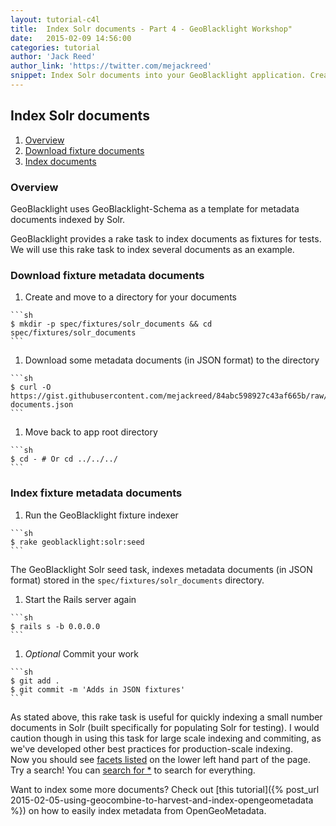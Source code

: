 ```yaml
---
layout: tutorial-c4l
title:  Index Solr documents - Part 4 - GeoBlacklight Workshop"
date:   2015-02-09 14:56:00
categories: tutorial
author: 'Jack Reed'
author_link: 'https://twitter.com/mejackreed'
snippet: Index Solr documents into your GeoBlacklight application. Created as part of a tutorial series given in a GeoBlacklight Workshop'
---
```




## Index Solr documents
  1. [Overview](#overview)
  1. [Download fixture documents](#download-fixture-documents)
  1. [Index documents](#index-documents)

### Overview

GeoBlacklight uses GeoBlacklight-Schema as a template for metadata documents indexed by Solr.

GeoBlacklight provides a rake task to index documents as fixtures for tests. We will use this rake task to index several documents as an example.

### Download fixture metadata documents

  1. Create and move to a directory for your documents

    ```sh
    $ mkdir -p spec/fixtures/solr_documents && cd spec/fixtures/solr_documents
    ```

  1. Download some metadata documents (in JSON format) to the directory

    ```sh
    $ curl -O https://gist.githubusercontent.com/mejackreed/84abc598927c43af665b/raw/geoblacklight-documents.json
    ```

  1. Move back to app root directory

    ```sh
    $ cd - # Or cd ../../../
    ```

### Index fixture metadata documents

  1. Run the GeoBlacklight fixture indexer

    ```sh
    $ rake geoblacklight:solr:seed
    ```
    
The GeoBlacklight Solr seed task, indexes metadata documents (in JSON format) stored in the `spec/fixtures/solr_documents` directory.

  1. Start the Rails server again

    ```sh
    $ rails s -b 0.0.0.0
    ```

  1. *Optional* Commit your work

    ```sh
    $ git add .
    $ git commit -m 'Adds in JSON fixtures'
    ```

<div class='flash-alert'>
  As stated above, this rake task is useful for quickly indexing a small number documents in Solr (built specifically for populating Solr for testing). I would caution though in using this task for large scale indexing and commiting, as we've developed other best practices for production-scale indexing.
</div>

<div class='flash-success'>
  Now you should see <a href="http://127.0.0.1:3000">facets listed</a> on the lower left hand part of the page. Try a search! You can <a href="http://127.0.0.1:3000/?q=*">search for *</a> to search for everything.
</div>

Want to index some more documents? Check out [this tutorial]({% post_url 2015-02-05-using-geocombine-to-harvest-and-index-opengeometadata %}) on how to easily index metadata from OpenGeoMetadata.